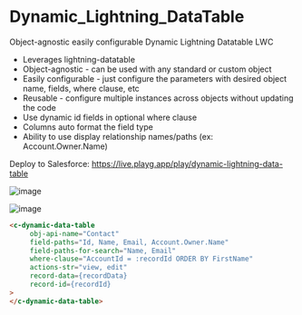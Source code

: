 # Dynamic_Lightning_DataTable

Object-agnostic easily configurable Dynamic Lightning Datatable LWC
* Leverages lightning-datatable
* Object-agnostic - can be used with any standard or custom object
* Easily configurable - just configure the parameters with desired object name, fields, where clause, etc
* Reusable - configure multiple instances across objects without updating the code
* Use dynamic id fields in optional where clause
* Columns auto format the field type
* Ability to use display relationship names/paths (ex: Account.Owner.Name)

Deploy to Salesforce: https://live.playg.app/play/dynamic-lightning-data-table

![image](https://user-images.githubusercontent.com/124932501/229315781-e3369e1e-c37c-4656-8f58-4d758e46d5ae.png)

![image](https://user-images.githubusercontent.com/124932501/229315764-2fe1e5bc-200c-44d2-bfca-cd99fa9fbf63.png)

```html
<c-dynamic-data-table
     obj-api-name="Contact"
     field-paths="Id, Name, Email, Account.Owner.Name"
     field-paths-for-search="Name, Email"
     where-clause="AccountId = :recordId ORDER BY FirstName"
	 actions-str="view, edit"
     record-data={recordData}
     record-id={recordId}
>
</c-dynamic-data-table>
```
